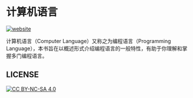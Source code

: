 # 计算机语言

[![website][website-image]][website-href]

[website-image]: https://img.shields.io/website-up-down-green-red/https/githome.io/computer-language/.svg
[website-href]: https://githome.io/computer-language/

计算机语言（Computer Language）又称之为编程语言（Programming Language），本书旨在以概述形式介绍编程语言的一般特性，有助于你理解和掌握多门编程语言。

## LICENSE

[![CC BY-NC-SA 4.0](https://licensebuttons.net/l/by-nc-sa/4.0/88x31.png)](LICENSE)

<!--

## 别名

General features of programming language

* 《编程语言概述》
* 《通用编程语言》
* 《编程语言的通性》
* 《编程语言的通用特性》
* 《编程语言的一般特性》
* 《编程语言的抽象》
* 《编程语言的共性》
* 《编程语言核心》
* 《核心编程语言》

-->
